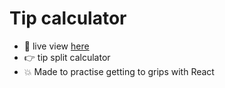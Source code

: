 # Tip calculator 

- 👀 live view <a href="https://tip-split-calculator.2023-benp.dev.io-academy.uk/" target="_blank">here<a/>
- 👉 tip split calculator
- 💥 Made to practise getting to grips with React
